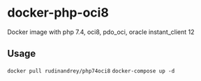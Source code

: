 # docker-php-oci8

Docker image with php 7.4, oci8, pdo_oci, oracle instant_client 12


## Usage

```docker pull rudinandrey/php74oci8```
```docker-compose up -d```



